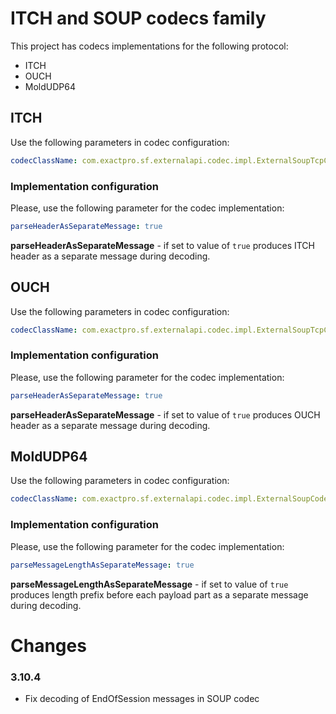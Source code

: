 # ITCH and SOUP codecs family

This project has codecs implementations for the following protocol:
+ ITCH
+ OUCH
+ MoldUDP64

## ITCH

Use the following parameters in codec configuration:
```yaml
codecClassName: com.exactpro.sf.externalapi.codec.impl.ExternalSoupTcpCodecFactory
```

### Implementation configuration
Please, use the following parameter for the codec implementation:
```yaml
parseHeaderAsSeparateMessage: true
```

**parseHeaderAsSeparateMessage** - if set to value of `true` produces ITCH header as a separate message during decoding.

## OUCH

Use the following parameters in codec configuration:
```yaml
codecClassName: com.exactpro.sf.externalapi.codec.impl.ExternalSoupTcpCodecFactory
```

### Implementation configuration
Please, use the following parameter for the codec implementation:
```yaml
parseHeaderAsSeparateMessage: true
```

**parseHeaderAsSeparateMessage** - if set to value of `true` produces OUCH header as a separate message during decoding.

## MoldUDP64

Use the following parameters in codec configuration:
```yaml
codecClassName: com.exactpro.sf.externalapi.codec.impl.ExternalSoupCodecFactory
```

### Implementation configuration
Please, use the following parameter for the codec implementation:
```yaml
parseMessageLengthAsSeparateMessage: true
```

**parseMessageLengthAsSeparateMessage** - if set to value of `true` produces length prefix before each payload part as a separate message during decoding.

# Changes

### 3.10.4
+ Fix decoding of EndOfSession messages in SOUP codec